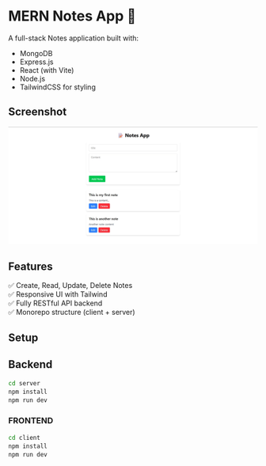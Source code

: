 # MERN Notes App 📝

A full-stack Notes application built with:

- MongoDB
- Express.js
- React (with Vite)
- Node.js
- TailwindCSS for styling

## Screenshot
![App Screenshot](./client/public/screenshot.jpg)

## Features

✅ Create, Read, Update, Delete Notes  
✅ Responsive UI with Tailwind  
✅ Fully RESTful API backend  
✅ Monorepo structure (client + server)

## Setup

## Backend

```bash
cd server
npm install
npm run dev
```

### FRONTEND

```bash
cd client
npm install
npm run dev
```
